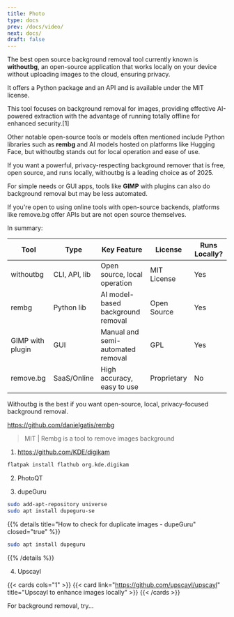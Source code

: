 ```yaml
---
title: Photo
type: docs
prev: /docs/video/
next: docs/
draft: false
---
```


The best open source background removal tool currently known is **withoutbg**, an open-source application that works locally on your device without uploading images to the cloud, ensuring privacy.

It offers a Python package and an API and is available under the MIT license. 

This tool focuses on background removal for images, providing effective AI-powered extraction with the advantage of running totally offline for enhanced security.[1]

Other notable open-source tools or models often mentioned include Python libraries such as **rembg** and AI models hosted on platforms like Hugging Face, but withoutbg stands out for local operation and ease of use.

If you want a powerful, privacy-respecting background remover that is free, open source, and runs locally, withoutbg is a leading choice as of 2025.

For simple needs or GUI apps, tools like **GIMP** with plugins can also do background removal but may be less automated.

If you're open to using online tools with open-source backends, platforms like remove.bg offer APIs but are not open source themselves.

In summary:

| Tool        | Type          | Key Feature                       | License     | Runs Locally? |
|-------------|---------------|---------------------------------|-------------|--------------|
| withoutbg   | CLI, API, lib | Open source, local operation     | MIT License | Yes          |
| rembg       | Python lib    | AI model-based background removal | Open Source | Yes          |
| GIMP with plugin | GUI       | Manual and semi-automated removal | GPL         | Yes          |
| remove.bg   | SaaS/Online   | High accuracy, easy to use       | Proprietary | No           |

Withoutbg is the best if you want open-source, local, privacy-focused background removal.

https://github.com/danielgatis/rembg

> MIT |  Rembg is a tool to remove images background 

1. https://github.com/KDE/digikam

```sh
flatpak install flathub org.kde.digikam
```

2. PhotoQT


3. dupeGuru

```sh
sudo add-apt-repository universe
sudo apt install dupeguru-se
```

{{% details title="How to check for duplicate images - dupeGuru" closed="true" %}}

```sh
sudo apt install dupeguru
```

{{% /details %}} 

4. Upscayl


{{< cards cols="1" >}}
  {{< card link="https://github.com/upscayl/upscayl" title="Upscayl to enhance images locally" >}}
{{< /cards >}}


For background removal, try...
